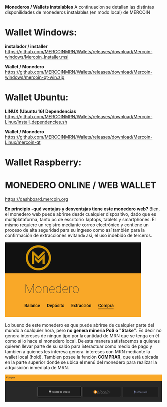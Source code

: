 <!-- TITLE: Wallets Y Monederos -->
<!-- SUBTITLE:  Wallets Y Monederos disponibles -->

**Monederos / Wallets instalables**
A continuacion se detallan las distintas disponilidades de monederos instalables (en modo local) de MERCOIN

# Wallet Windows:
**instalador / installer**
https://github.com/MERCOINMRN/Wallets/releases/download/Mercoin-windows/Mercoin_Installer.msi

**Wallet / Monedero**
https://github.com/MERCOINMRN/Wallets/releases/download/Mercoin-windows/mercoin-qt-win.zip


# Wallet Ubuntu:
**LINUX (Ubuntu 16)
Dependencias**
https://github.com/MERCOINMRN/Wallets/releases/download/Mercoin-Linux/install_dependencies.sh

**Wallet / Monedero**
https://github.com/MERCOINMRN/Wallets/releases/download/Mercoin-Linux/mercoin-qt

# Wallet Raspberry:


# MONEDERO ONLINE / WEB WALLET
https://dashboard.mercoin.org

**En principio -qué ventajas y desventajas tiene este monedero web?**
Bien, el monedero web puede abrirse desde cualquier dispositivo, dado que es multiplataforma, tanto pc de escritorio, laptops, tablets y smartphones. El mismo requiere un registro mediante correo electrónico y contiene un proceso de alta seguridad para su ingreso como así también para la confirmación de extracciones evitando así, el uso indebido de terceros.

![1](/uploads/1.png "1")

Lo bueno de este monedero es que puede abrirse de cualquier parte del mundo a cualquier hora, pero **no genera mineria PoS o "Stake"**. Es decir no genera intereses de ningun tipo por la cantidad de MRN que se tenga en él como sí lo hace el monedero local. De esta manera satisfacemos a quienes quieren llevar parte de su saldo para interactuar como medio de pago y tambien a quienes les interesa generar intereses con MRN mediante la wallet local (hold).
Tambien posee la función **COMPRAR**, que está ubicada en la parte superior donde se ubica el menú del monedero para realizar la adquisición inmediata de MRN.

![2](/uploads/2.png "2")
